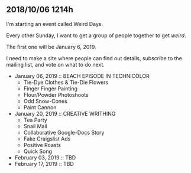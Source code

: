 
## 2018/10/06 1214h 

I'm starting an event called Weird Days.

Every other Sunday, I want to get a group of people together to get _weird_.

The first one will be January 6, 2019.

I need to make a site where people can find out details, subscribe to the mailing list, and vote on what to do next.

- January 06, 2019 :: BEACH EPISODE IN TECHNICOLOR
  - Tie-Dye Clothes & Tie-Die Flowers
  - Finger Finger Painting
  - Flour/Powder Photoshoots
  - Odd Snow-Cones
  - Paint Cannon
- January 20, 2019 :: CREATIVE WRITHING
  - Tea Party
  - Snail Mail
  - Collaborative Google-Docs Story
  - Fake Craigslist Ads
  - Positive Roasts
  - Quick Song
- February 03, 2019 :: TBD
- February 17, 2019 :: TBD

